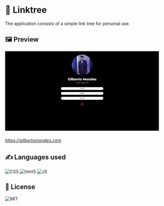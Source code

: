 
# 🌳 Linktree 

The application consists of a simple link tree for personal use.

## 🖼 Preview
<p> <img alt="Web" src="https://github.com/eumorales/eumorales/blob/main/preview/linktree-web.png" /></p>

###### https://gilbertomorales.com

## ✍ Languages used
<img alt="CSS" src="https://img.shields.io/badge/CSS3-%231572B6.svg?style=flat-square&logo=css3&logoColor=white" /> <img alt="html5" src="https://img.shields.io/badge/-HTML5-E34F26?style=flat-square&logo=html5&logoColor=white" /> <img alt="JS" src="https://img.shields.io/badge/JavaScript-F7DF1E?logo=JavaScript&logoColor=000&style=flat-square" />

## 📄 License
<p> <img alt="MIT" src="https://img.shields.io/badge/license-MIT-blue" /></p>

